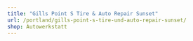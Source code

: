 ```yaml
---
title: "Gills Point S Tire & Auto Repair Sunset"
url: /portland/gills-point-s-tire-und-auto-repair-sunset/
shop: Autowerkstatt
---
```

